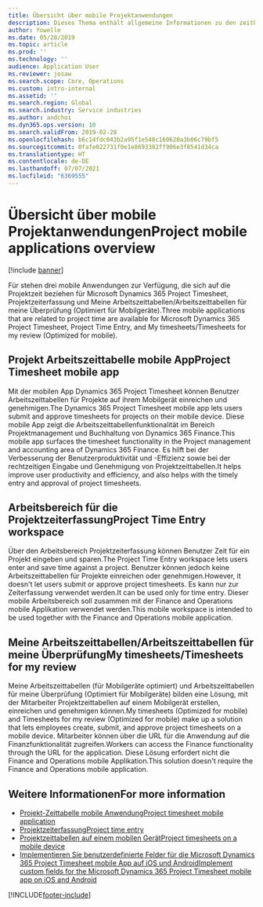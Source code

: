 ```yaml
---
title: Übersicht über mobile Projektanwendungen
description: Dieses Thema enthält allgemeine Informationen zu den zeitbezogenen Projektanwendungen für Microsoft Dynamics 365 Project Timesheet, Projektzeiterfassung und Meine Arbeitszeittabellen/Arbeitszeittabellen, die auf einem mobilen Gerät verfügbar sind.
author: Yowelle
ms.date: 05/28/2019
ms.topic: article
ms.prod: ''
ms.technology: ''
audience: Application User
ms.reviewer: josaw
ms.search.scope: Core, Operations
ms.custom: intro-internal
ms.assetid: ''
ms.search.region: Global
ms.search.industry: Service industries
ms.author: andchoi
ms.dyn365.ops.version: 10
ms.search.validFrom: 2019-02-28
ms.openlocfilehash: b6c14fdc043b2a95f1e548c160620a3b06c79bf5
ms.sourcegitcommit: 0fafe022731f0e1e8693382ff906e3f8541d34ca
ms.translationtype: HT
ms.contentlocale: de-DE
ms.lasthandoff: 07/07/2021
ms.locfileid: "6369555"
---
```

# <a name="project-mobile-applications-overview"></a><span data-ttu-id="4e8c4-103">Übersicht über mobile Projektanwendungen</span><span class="sxs-lookup"><span data-stu-id="4e8c4-103">Project mobile applications overview</span></span>

[!include [banner](../includes/banner.md)]

<span data-ttu-id="4e8c4-104">Für stehen drei mobile Anwendungen zur Verfügung, die sich auf die Projektzeit beziehen für Microsoft Dynamics 365 Project Timesheet, Projektzeiterfassung und Meine Arbeitszeittabellen/Arbeitszeittabellen für meine Überprüfung (Optimiert für Mobilgeräte).</span><span class="sxs-lookup"><span data-stu-id="4e8c4-104">Three mobile applications that are related to project time are available for Microsoft Dynamics 365 Project Timesheet, Project Time Entry, and My timesheets/Timesheets for my review (Optimized for mobile).</span></span>

## <a name="project-timesheet-mobile-app"></a><span data-ttu-id="4e8c4-105">Projekt Arbeitszeittabelle mobile App</span><span class="sxs-lookup"><span data-stu-id="4e8c4-105">Project Timesheet mobile app</span></span>

<span data-ttu-id="4e8c4-106">Mit der mobilen App Dynamics 365 Project Timesheet können Benutzer Arbeitszeittabellen für Projekte auf ihrem Mobilgerät einreichen und genehmigen.</span><span class="sxs-lookup"><span data-stu-id="4e8c4-106">The Dynamics 365 Project Timesheet mobile app lets users submit and approve timesheets for projects on their mobile device.</span></span> <span data-ttu-id="4e8c4-107">Diese mobile App zeigt die Arbeitszeittabellenfunktionalität im Bereich Projektmanagement und Buchhaltung von Dynamics 365 Finance.</span><span class="sxs-lookup"><span data-stu-id="4e8c4-107">This mobile app surfaces the timesheet functionality in the Project management and accounting area of Dynamics 365 Finance.</span></span> <span data-ttu-id="4e8c4-108">Es hilft bei der Verbesserung der Benutzerproduktivität und -Effizienz sowie bei der rechtzeitigen Eingabe und Genehmigung von Projektzeittabellen.</span><span class="sxs-lookup"><span data-stu-id="4e8c4-108">It helps improve user productivity and efficiency, and also helps with the timely entry and approval of project timesheets.</span></span>

## <a name="project-time-entry-workspace"></a><span data-ttu-id="4e8c4-109">Arbeitsbereich für die Projektzeiterfassung</span><span class="sxs-lookup"><span data-stu-id="4e8c4-109">Project Time Entry workspace</span></span>

<span data-ttu-id="4e8c4-110">Über den Arbeitsbereich Projektzeiterfassung können Benutzer Zeit für ein Projekt eingeben und sparen.</span><span class="sxs-lookup"><span data-stu-id="4e8c4-110">The Project Time Entry workspace lets users enter and save time against a project.</span></span> <span data-ttu-id="4e8c4-111">Benutzer können jedoch keine Arbeitszeittabellen für Projekte einreichen oder genehmigen.</span><span class="sxs-lookup"><span data-stu-id="4e8c4-111">However, it doesn't let users submit or approve project timesheets.</span></span> <span data-ttu-id="4e8c4-112">Es kann nur zur Zeiterfassung verwendet werden.</span><span class="sxs-lookup"><span data-stu-id="4e8c4-112">It can be used only for time entry.</span></span> <span data-ttu-id="4e8c4-113">Dieser mobile Arbeitsbereich soll zusammen mit der Finance and Operations mobile Applikation verwendet werden.</span><span class="sxs-lookup"><span data-stu-id="4e8c4-113">This mobile workspace is intended to be used together with the Finance and Operations mobile application.</span></span>

## <a name="my-timesheetstimesheets-for-my-review"></a><span data-ttu-id="4e8c4-114">Meine Arbeitszeittabellen/Arbeitszeittabellen für meine Überprüfung</span><span class="sxs-lookup"><span data-stu-id="4e8c4-114">My timesheets/Timesheets for my review</span></span>

<span data-ttu-id="4e8c4-115">Meine Arbeitszeittabellen (für Mobilgeräte optimiert) und Arbeitszeittabellen für meine Überprüfung (Optimiert für Mobilgeräte) bilden eine Lösung, mit der Mitarbeiter Projektzeittabellen auf einem Mobilgerät erstellen, einreichen und genehmigen können.</span><span class="sxs-lookup"><span data-stu-id="4e8c4-115">My timesheets (Optimized for mobile) and Timesheets for my review (Optimized for mobile) make up a solution that lets employees create, submit, and approve project timesheets on a mobile device.</span></span> <span data-ttu-id="4e8c4-116">Mitarbeiter können über die URL für die Anwendung auf die Finanzfunktionalität zugreifen.</span><span class="sxs-lookup"><span data-stu-id="4e8c4-116">Workers can access the Finance functionality through the URL for the application.</span></span> <span data-ttu-id="4e8c4-117">Diese Lösung erfordert nicht die Finance and Operations mobile Applikation.</span><span class="sxs-lookup"><span data-stu-id="4e8c4-117">This solution doesn't require the Finance and Operations mobile application.</span></span>

## <a name="for-more-information"></a><span data-ttu-id="4e8c4-118">Weitere Informationen</span><span class="sxs-lookup"><span data-stu-id="4e8c4-118">For more information</span></span>

- [<span data-ttu-id="4e8c4-119">Projekt-Zeittabelle mobile Anwendung</span><span class="sxs-lookup"><span data-stu-id="4e8c4-119">Project timesheet mobile application</span></span>](project-timesheet.md)
- [<span data-ttu-id="4e8c4-120">Projektzeiterfassung</span><span class="sxs-lookup"><span data-stu-id="4e8c4-120">Project time entry</span></span>]( project-time-entry-mobile-workspace.md)
- [<span data-ttu-id="4e8c4-121">Projektzeittabellen auf einem mobilen Gerät</span><span class="sxs-lookup"><span data-stu-id="4e8c4-121">Project timesheets on a mobile device</span></span>](Mobile-timesheets.md)
- [<span data-ttu-id="4e8c4-122">Implementieren Sie benutzerdefinierte Felder für die Microsoft Dynamics 365 Project Timesheet mobile App auf iOS und Android</span><span class="sxs-lookup"><span data-stu-id="4e8c4-122">Implement custom fields for the Microsoft Dynamics 365 Project Timesheet mobile app on iOS and Android</span></span>](custom-fields-mobile.md)


[!INCLUDE[footer-include](../includes/footer-banner.md)]